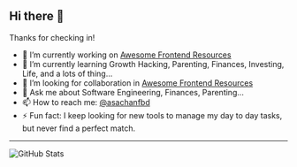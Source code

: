 ## Hi there 👋

Thanks for checking in!
- 🔭 I’m currently working on [Awesome Frontend Resources](https://github.com/requestly/awesome-frontend-resources/)
- 🌱 I’m currently learning Growth Hacking, Parenting, Finances, Investing, Life, and a lots of thing...
- 🤔 I’m looking for collaboration in [Awesome Frontend Resources](https://github.com/requestly/awesome-frontend-resources/)
- 💬 Ask me about Software Engineering, Finances, Parenting...
- 📫 How to reach me: [@asachanfbd](https://www.linkedin.com/in/asachanfbd/)
- ⚡ Fun fact: I keep looking for new tools to manage my day to day tasks, but never find a perfect match.

---
![GitHub Stats](https://github-readme-stats.vercel.app/api?username=asachanfbd&theme=github_dark)

<!--
**asachanfbd/asachanfbd** is a ✨ _special_ ✨ repository because its `README.md` (this file) appears on your GitHub profile.

Here are some ideas to get you started:

- 🔭 I’m currently working on ...
- 🌱 I’m currently learning ...
- 👯 I’m looking to collaborate on ...
- 🤔 I’m looking for help with ...
- 💬 Ask me about ...
- 📫 How to reach me: ...
- 😄 Pronouns: ...
- ⚡ Fun fact: ...
-->
